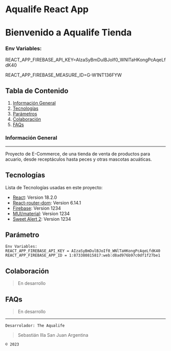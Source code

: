 # Aqualife React App

# Bienvenido a Aqualife Tienda

### Env Variables:

REACT_APP_FIREBASE_API_KEY=AIzaSyBmDulBJoIf0_WNlTaHKongPcAqeLfdK40

REACT_APP_FIREBASE_MEASURE_ID=G-W1NT136FYW

## Tabla de Contenido
1. [Información General](#información-general)
2. [Tecnologías](#tecnologías)
3. [Parámetros](#parámetros)
4. [Colaboración](#colaboración)
5. [FAQs](#faqs)
### Información General
***
Proyecto de E-Commerce, de una tienda de venta de productos para acuario, desde receptáculos hasta peces y otras mascotas acuáticas.


## Tecnologías

Lista de Tecnologías usadas en este proyecto:
* [React](https://react.dev):  Version 18.2.0 
* [React-router-dom](https://reactrouter.com/en/main): Version 6.14.1
* [Firebase](https://firebase.google.com/): Version 1234
* [MUI/material](https://mui.com/): Version 1234
* [Sweet Alert 2](https://sweetalert2.github.io/): Version 1234

## Parámetro


```
Env Variables:
REACT_APP_FIREBASE_API_KEY = AIzaSyBmDulBJoIf0_WNlTaHKongPcAqeLfdK40
REACT_APP_FIREBASE_APP_ID = 1:873380815817:web:d8ad976b97c0df1f27be1

```

## Colaboración
> En desarrollo



## FAQs
> En desarrollo

***
```
Desarrolador: The Aqualife
```
> Sebastián Illa
> San Juan
> Argentina

```
© 2023
```